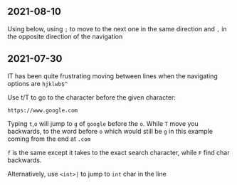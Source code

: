 ## 2021-08-10

Using below, using `;` to move to the next one in the same direction and `,` in the opposite direction of the navigation

## 2021-07-30

IT has been quite frustrating moving between lines when the navigating options are `hjklwb$^`

Use t/T to go to the character before the given character:
```
https://www.google.com
```

Typing `t`,`o` will jump to `g` of `google` before the `o`.
While `T` move you backwards, to the word before `o` which would still be `g` in this example coming from the end at `.com`


`f` is the same except it takes to the exact search character, while `F` find char backwards.

Alternatively, use `<int>|` to jump to `int` char in the line
